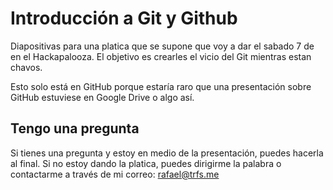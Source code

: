 # Introducción a Git y Github
Diapositivas para una platica que se supone que voy a dar el sabado 7 de
en el Hackapalooza. El objetivo es crearles el vicio del Git mientras estan
chavos.

Esto solo está en GitHub porque estaría raro que una presentación sobre
GitHub estuviese en Google Drive o algo así.

## Tengo una pregunta
Si tienes una pregunta y estoy en medio de la presentación, puedes hacerla al
final. Si no estoy dando la platica, puedes dirigirme la palabra o contactarme
a través de mi correo: rafael@trfs.me
